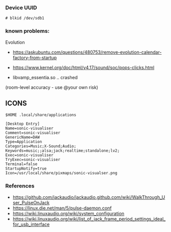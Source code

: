 ### Device UUID

```
# blkid /dev/sdb1
```

### known problems:

Evolution

- https://askubuntu.com/questions/480753/remove-evolution-calendar-factory-from-startup

- https://www.kernel.org/doc/html/v4.17/sound/soc/pops-clicks.html
- libvamp_essentia.so .. crashed

(room-level accuracy - use @your own risk)

## ICONS

```
$HOME .local/share/applications

[Desktop Entry]
Name=sonic-visualiser
Comment=sonic-visualiser
GenericName=DAW
Type=Application
Categories=Music;X-Sound;Audio;
Keywords=music;;alsa;jack;realtime;standalone;lv2;
Exec=sonic-visualiser
TryExec=sonic-visualiser
Terminal=false
StartupNotify=true
Icon=/usr/local/share/pixmaps/sonic-visualser.png
```

### References

- https://github.com/jackaudio/jackaudio.github.com/wiki/WalkThrough_User_PulseOnJack
- https://linux.die.net/man/5/pulse-daemon.conf
- https://wiki.linuxaudio.org/wiki/system_configuration
- https://wiki.linuxaudio.org/wiki/list_of_jack_frame_period_settings_ideal_for_usb_interface
